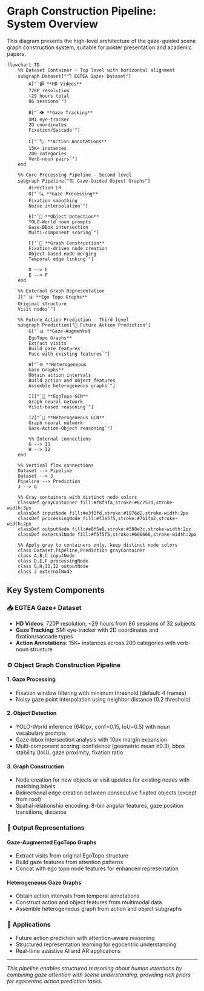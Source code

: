 # Graph Construction Pipeline: System Overview

This diagram presents the high-level architecture of the gaze-guided scene graph construction system, suitable for poster presentation and academic papers.

```mermaid
flowchart TD
    %% Dataset Container - Top level with horizontal alignment
    subgraph Dataset["🗂️ EGTEA Gaze+ Dataset"]
        A["`📹 **HD Videos**
        720P resolution
        ~29 hours total
        86 sessions`"]
        
        B["`👁️ **Gaze Tracking**
        SMI eye-tracker
        2D coordinates
        Fixation/Saccade`"]
        
        C["`🏷️ **Action Annotations**
        15K+ instances
        200 categories
        Verb-noun pairs`"]
    end
    
    %% Core Processing Pipeline - Second level
    subgraph Pipeline["🏗️ Gaze-Guided Object Graphs"]
        direction LR
        D["`🔍 **Gaze Processing**
        Fixation smoothing
        Noise interpolation`"]
        
        E["`🤖 **Object Detection**
        YOLO-World noun prompts
        Gaze-BBox intersection
        Multi-component scoring`"]
        
        F["`🔗 **Graph Construction**
        Fixation-driven node creation
        Object-based node merging
        Temporal edge linking`"]
        
        D --> E
        E --> F
    end
    
    %% External Graph Representation
    J["`📊 **Ego Topo Graphs**
    Original structure
    Visit nodes`"]
    
    %% Future Action Prediction - Third level
    subgraph Prediction["🚀 Future Action Prediction"]
        G["`📊 **Gaze-Augmented
        EgoTopo Graphs**
        Extract visits
        Build gaze features
        Fuse with existing features`"]
        
        H["`🌐 **Heterogeneous
        Gaze Graphs**
        Obtain action intervals
        Build action and object features
        Assemble heterogeneous graphs`"]
        
        I1["`🤖 **EgoTopo GCN**
        Graph neural network
        Visit-based reasoning`"]
        
        I2["`🤖 **Heterogeneous GCN**
        Graph neural network
        Gaze-Action-Object reasoning`"]
        
        %% Internal connections
        G --> I1
        H --> I2
    end
    
    %% Vertical flow connections
    Dataset --> Pipeline
    Dataset --> J
    Pipeline --> Prediction
    J --> G
    
    %% Gray containers with distinct node colors
    classDef grayContainer fill:#f8f9fa,stroke:#6c757d,stroke-width:3px
    classDef inputNode fill:#e3f2fd,stroke:#1976d2,stroke-width:2px
    classDef processingNode fill:#f3e5f5,stroke:#7b1fa2,stroke-width:2px
    classDef outputNode fill:#e8f5e8,stroke:#388e3c,stroke-width:2px
    classDef externalNode fill:#f5f5f5,stroke:#666666,stroke-width:2px
    
    %% Apply gray to containers only, keep distinct node colors
    class Dataset,Pipeline,Prediction grayContainer
    class A,B,C inputNode
    class D,E,F processingNode
    class G,H,I1,I2 outputNode
    class J externalNode
```

## Key System Components

### 📥 **EGTEA Gaze+ Dataset**
- **HD Videos**: 720P resolution, ~29 hours from 86 sessions of 32 subjects
- **Gaze Tracking**: SMI eye-tracker with 2D coordinates and fixation/saccade types
- **Action Annotations**: 15K+ instances across 200 categories with verb-noun structure

### ⚙️ **Object Graph Construction Pipeline**

#### 1. **Gaze Processing**
- Fixation window filtering with minimum threshold (default: 4 frames)
- Noisy gaze point interpolation using neighbor distance (0.2 threshold)

#### 2. **Object Detection**
- YOLO-World inference (640px, conf=0.15, IoU=0.5) with noun vocabulary prompts
- Gaze-bbox intersection analysis with 10px margin expansion
- Multi-component scoring: confidence (geometric mean ≥0.3), bbox stability (IoU), gaze proximity, fixation ratio

#### 3. **Graph Construction**
- Node creation for new objects or visit updates for existing nodes with matching labels
- Bidirectional edge creation between consecutive fixated objects (except from root)
- Spatial relationship encoding: 8-bin angular features, gaze position transitions, distance

### 🎯 **Output Representations**

#### **Gaze-Augmented EgoTopo Graphs**
- Extract visits from original EgoTopo structure
- Build gaze features from attention patterns
- Concat with ego topo node features for enhanced representation

#### **Heterogeneous Gaze Graphs**
- Obtain action intervals from temporal annotations
- Construct action and object features from multimodal data
- Assemble heterogeneous graph from action and object subgraphs

### 🚀 **Applications**
- Future action prediction with attention-aware reasoning
- Structured representation learning for egocentric understanding
- Real-time assistive AI and AR applications

---

*This pipeline enables structured reasoning about human intentions by combining gaze attention with scene understanding, providing rich priors for egocentric action prediction tasks.* 